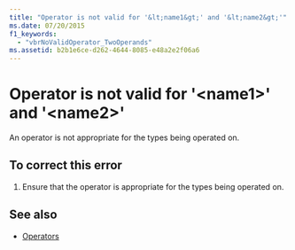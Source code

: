 ```yaml
---
title: "Operator is not valid for '&lt;name1&gt;' and '&lt;name2&gt;'"
ms.date: 07/20/2015
f1_keywords: 
  - "vbrNoValidOperator_TwoOperands"
ms.assetid: b2b1e6ce-d262-4644-8085-e48a2e2f06a6
---
```

# Operator is not valid for '&lt;name1&gt;' and '&lt;name2&gt;'
An operator is not appropriate for the types being operated on.  
  
## To correct this error  
  
1.  Ensure that the operator is appropriate for the types being operated on.  
  
## See also
- [Operators](../../visual-basic/language-reference/operators/index.md)
